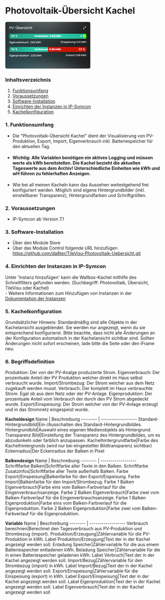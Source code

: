 # Photovoltaik-Übersicht Kachel

![Bild+Variable Kachel](https://github.com/da8ter/images/blob/1c5fe63e9757e81e6d8c4c84a63e0b39fa00247c/pv_uebersicht.jpg)


### Inhaltsverzeichnis

1. [Funktionsumfang](#1-funktionsumfang)
2. [Voraussetzungen](#2-voraussetzungen)
3. [Software-Installation](#3-software-installation)
4. [Einrichten der Instanzen in IP-Symcon](#4-einrichten-der-instanzen-in-ip-symcon)
5. [Kachelkonfiguration](#5-Kachelkonfiguration)

### 1. Funktionsumfang

* Die "Photovoltaik-Übersicht Kachel" dient der Visualisierung von PV-Produktion, Export, Import, Eigenverbrauch inkl. Batteriespeicher für den aktuellen Tag. 
* #### Wichtig: Alle Variablen benötigen ein aktives Logging und müssen werte als kWh bereitstellen. Die Kachel bezieht die aktuellen Tageswerte aus dem Archiv! Unterschiedliche Einheiten wie kWh und wH führen zu fehlerhaften Anzeigen.
* Wie bei all meinen Kacheln kann das Aussehen weitestgehend frei konfiguriert werden. Möglich sind eigene Hintergrundbilder (inkl. einstellbarer Transparenz), Hintergrundfarben und Schriftgrößen.

### 2. Voraussetzungen

- IP-Symcon ab Version 7.1

### 3. Software-Installation

* Über den Module Store
* Über das Module Control folgende URL hinzufügen
https://github.com/da8ter/TileVisu-Photovoltaik-Uebersicht.git


### 4. Einrichten der Instanzen in IP-Symcon

 Unter 'Instanz hinzufügen' kann die Wallbox-Kachel mithilfe des Schnellfilters gefunden werden. (Suchbegriff: Photovoltaik, Übersicht, TileVisu oder Kachel)  
	- Weitere Informationen zum Hinzufügen von Instanzen in der [Dokumentation der Instanzen](https://www.symcon.de/service/dokumentation/konzepte/instanzen/#Instanz_hinzufügen)

### 5. Kachelkonfiguration

Grundsätzlicher Hinweis:
Standardmäßig sind alle Objekte in der Kachelansicht ausgeblendet. Sie werden nur angezeigt, wenn du sie entsprechend konfigurierst. Bitte beachte, dass nicht alle Änderungen an der Konfiguration automatisch in der Kachelansicht sichtbar sind. Sollten Änderungen nicht sofort erscheinen, lade bitte die Seite oder den iFrame neu.

### 6. Begriffsdefinition

Produktion: Der von der PV-Analge produzierte Strom.
Eigenverbrauch: Der prozentuale Anteil der PV Produktion welcher direkt im Haus selbst verbraucht wurde.
Import/Strombezug: Der Strom welcher aus dem Netz zugekauft werden musst. 
Verbrauch: Der komplett im Haus verbrauchte Strom. Egal ob aus dem Netz oder der PV-Anlage.
Eigenproduktion: Der prozentuale Anteil vom Verbrauch der durch den PV Strom abgedeckt wurde.
Export/Einspeisung: Der Strom welcher von der PV-Anlage erzeugt und in das Stromnetz eingespeist wurde.

__Kacheldesign__
Name     | Beschreibung
-------- | ------------------
Standard-Hintergrundbild|Ein-/Ausschalten des Standard-Hintergrundbildes.
Hintergrundbild|Auswahl eines eigenen Medienobjekts als Hintergrund.
Transparenz Bild|Einstellung der Transparenz des Hintergrundbildes, um es abzudunkeln oder farblich anzupassen. 
Kachelhintergrundfarbe|Farbe des Kachelhintergrunds (wird nur bei eingestellter Bildtransparenz sichtbar)
Eckenradius|Der Eckenradius der Balken in Pixel

__Balkendesign__
Name     | Beschreibung
-------- | ------------------
Schriftfarbe Balken|Schriftfarbe aller Texte in den Balken.
Schriftfarbe Zusatzinfos|Schriftfarbe aller Texte außerhalb Balken.
Farbe Export/Einspeisung|Balkenfarbe für den Export/Eispeisung. 
Farbe Import|Balkenfarbe für den Import/Strombezug. 
Farbe 1 Balken Eigenverbrauch|Farbe eins vom Balken-Farbverlauf für die Eingenverbrauchsanzeige.
Farbe 2 Balken Eigenverbrauch|Farbe zwei vom Balken-Farbverlauf für die Eingenverbrauchsanzeige.
Farbe 1 Balken Eigenproduktion|Farbe eins vom Balken-Farbverlauf für die Eigenproduktion.
Farbe 2 Balken Eigenproduktion|Farbe zwei vom Balken-Farbverlauf für die Eigenproduktion.

__Variable__
Name     | Beschreibung
-------- | ------------------
Verbrauch berechnen|Berechnet den Tagesverbrauch aus PV-Produktion und Strombezug (import).
Produktion/Erzeugung|Zählervariable für die PV-Produktion in kWh.
Label Produktion/Erzeugung|Text der in der Kachel angezeigt werden soll.
Enladung Speicher|Zählervariable für die aus einem Batteriespeicher entladenen kWh.
Beladung Speicher|Zählervariable für die in einen Batteriespeicher geladenen kWh.
Label Verbruch|Text der in der Kachel angezeigt werden soll.
Import/Bezug|Zählervariable für den Strombezug (import) in kWh.
Label Import/Bezug|Text der in der Kachel angezeigt werden soll.
Export/Einspeisung|Zählervariable für die Einspeisung (export) in kWh.
Label Export/Einspeisung|Text der in der Kachel angezeigt werden soll.
Label Eigenproduktion|Text der in der Kachel angezeigt werden soll.
Label Eigenverbrauch|Text der in der Kachel angezeigt werden soll
